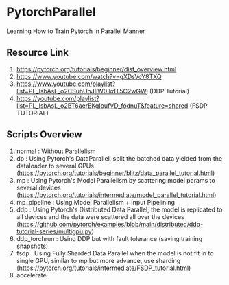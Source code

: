 # PytorchParallel
Learning How to Train Pytorch in Parallel Manner

## Resource Link
1. https://pytorch.org/tutorials/beginner/dist_overview.html
2. https://www.youtube.com/watch?v=gXDsVcY8TXQ
3. https://www.youtube.com/playlist?list=PL_lsbAsL_o2CSuhUhJIiW0IkdT5C2wGWj (DDP Tutorial)
4. https://youtube.com/playlist?list=PL_lsbAsL_o2BT6aerEKgIoufVD_fodnuT&feature=shared (FSDP TUTORIAL)

## Scripts Overview
1. normal : Without Parallelism
2. dp : Using Pytorch's DataParallel, split the batched data yielded from the dataloader to several GPUs (https://pytorch.org/tutorials/beginner/blitz/data_parallel_tutorial.html)
3. mp : Using Pytorch's Model Parallelism by scattering model params to several devices (https://pytorch.org/tutorials/intermediate/model_parallel_tutorial.html)
4. mp_pipeline : Using Model Parallelism + Input Pipelining
5. ddp : Using Pytorch's Distributed Data Parallel, the model is replicated to all devices and the data were scattered all over the devices (https://github.com/pytorch/examples/blob/main/distributed/ddp-tutorial-series/multigpu.py)
6. ddp_torchrun : Using DDP but with fault tolerance (saving training snapshots)
7. fsdp : Using Fully Sharded Data Parallel when the model is not fit in to single GPU, similar to mp but more advance, use sharding (https://pytorch.org/tutorials/intermediate/FSDP_tutorial.html)
8. accelerate